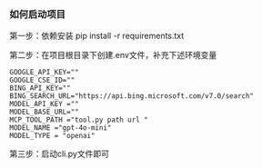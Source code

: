 ### 如何启动项目

第一步：依赖安装
pip install -r requirements.txt

第二步：在项目根目录下创建.env文件，补充下述环境变量
```text
GOOGLE_API_KEY=""
GOOGLE_CSE_ID=""
BING_API_KEY=""
BING_SEARCH_URL="https://api.bing.microsoft.com/v7.0/search"
MODEL_API_KEY =""
MODEL_BASE_URL=""
MCP_TOOL_PATH ="tool.py path url "
MODEL_NAME ="gpt-4o-mini"
MODEL_TYPE = "openai"
```

第三步：启动cli.py文件即可